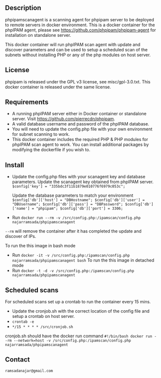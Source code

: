 ## Description
phpipamscanagent is a scanning agent for phpipam server to be deployed to remote servers in docker environment.
This is a docker container for the phpIPAM agent, please see https://github.com/phpipam/phpipam-agent for installation on standalone server.

This docker container will run phpIPAM scan agent with update and discover parameters and can be used to setup a scheduled scan of the subnets without installing PHP or any of the php modules on host server.  

## License
phpipam is released under the GPL v3 license, see misc/gpl-3.0.txt.
This docker container is released under the same license.

## Requirements
 - A running phpIPAM server either in Docker container or standalone server. Visit https://github.com/pierrecdn/phpipam.
 - A valid database username and password of the phpIPAM database.
 - You will need to update the config.php file with your own environment for subnet scanning to work.
 - This docker container includes the required PHP & PHP modules for phpIPAM scan agent to work. You can install additional packages by modifying the dockerfile if you wish to.

## Install
 - Update the config.php files with your scanagent key and database parameters.
    Update the scanagent key obtained from phpIPAM server.
    `$config['key'] = "335bdc3f11b1879e010776f6979c053c";`
    
    Update the database parameters to match your environment
    `$config['db']['host'] = "DBHostname";
    $config['db']['user'] = "DBUsername";
    $config['db']['pass'] = "DBPassword";
    $config['db']['name'] = "phpipam";
    $config['db']['port'] = 3306;`
    
 - Run `docker run --rm -v /src/config.php:/ipamscan/config.php najarramsada/phpipamscanagent`
 
 `--rm` will remove the container after it has completed the update and discover of IPs.
 
 To run the this image in bash mode 
 - Run `docker -it -v /src/config.php:/ipamscan/config.php najarramsada/phpipamscanagent bash`
 To run the this image in detached mode
 - Run `docker -t -d -v /src/config.php:/ipamscan/config.php najarramsada/phpipamscanagent`

## Scheduled scans
For scheduled scans set up a crontab to run the container every 15 mins.
 - Update the cronjob.sh with the correct location of the config file and setup a crontab on host server.
 - `crontab -e`
 - `*/15 * * * * /src/cronjob.sh`

cronjob.sh should have the docker run command
`#!/bin/bash
docker run --rm --network=host -v /src/config.php:/ipamscan/config.php najarramsada/phpipamscanagent`

## Contact
`ramsadanajar@gmail.com`
